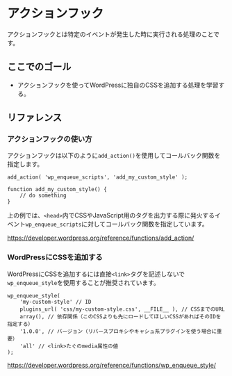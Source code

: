 # アクションフック

アクションフックとは特定のイベントが発生した時に実行される処理のことです。

## ここでのゴール

* アクションフックを使ってWordPressに独自のCSSを追加する処理を学習する。

## リファレンス

### アクションフックの使い方

アクションフックは以下のように`add_action()`を使用してコールバック関数を指定します。

```
add_action( 'wp_enqueue_scripts', 'add_my_custom_style' );

function add_my_custom_style() {
    // do something
}
```

上の例では、`<head>`内でCSSやJavaScript用のタグを出力する際に発火するイベント`wp_enqueue_scripts`に対してコールバック関数を指定しています。

https://developer.wordpress.org/reference/functions/add_action/

### WordPressにCSSを追加する

WordPressにCSSを追加するには直接`<link>`タグを記述しないで`wp_enqueue_style`を使用することが推奨されています。

```
wp_enqueue_style(
    'my-custom-style' // ID
    plugins_url( 'css/my-custom-style.css', __FILE__ ), // CSSまでのURL
    array(), // 依存関係（このCSSよりも先にロードしてほしいCSSがあればそのIDを指定する）
    '1.0.0', // バージョン（リバースプロキシやキャシュ系プラグインを使う場合に重要）
    'all' // <link>たぐのmedia属性の値
);
```

https://developer.wordpress.org/reference/functions/wp_enqueue_style/

